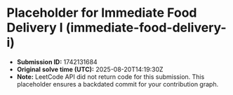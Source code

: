 # Placeholder for Immediate Food Delivery I (immediate-food-delivery-i)

- **Submission ID:** 1742131684
- **Original solve time (UTC):** 2025-08-20T14:19:30Z
- **Note:** LeetCode API did not return code for this submission.
  This placeholder ensures a backdated commit for your contribution graph.

